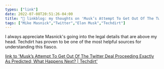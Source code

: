 ```yaml
---
types: ["link"]
date: 2022-07-08T20:51:26-04:00
title: "🔗 linkblog: my thoughts on 'Musk’s Attempt To Get Out Of The Twitter Deal Proceeding Exactly As Predicted; What Happens Next? | Techdirt'"
tags: ["Mike Masnick","Twitter","Elon Musk","Techdirt"]
---
```

I always appreciate Masnick's going into the legal details that are above my head. Techdirt has proven to be one of the most helpful sources for understanding this fiasco.
 

[link to 'Musk’s Attempt To Get Out Of The Twitter Deal Proceeding Exactly As Predicted; What Happens Next? | Techdirt'](https://www.techdirt.com/2022/07/08/musks-attempt-to-get-out-of-the-twitter-deal-proceeding-exactly-as-predicted-what-happens-next/)

